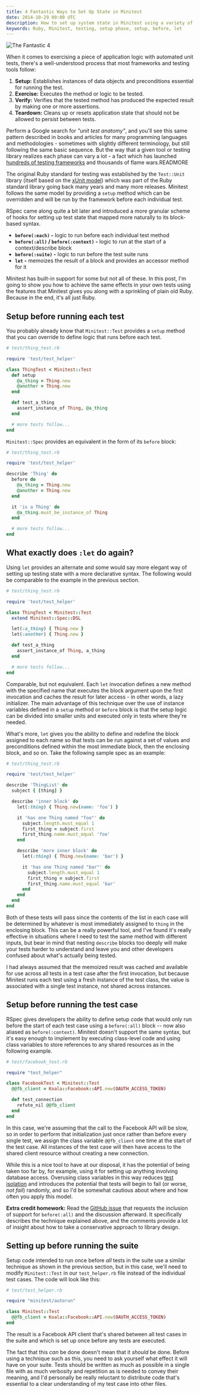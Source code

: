 ```yaml
---
title: 4 Fantastic Ways to Set Up State in Minitest
date: 2014-10-29 00:00 UTC
description: How to set up system state in Minitest using a variety of techniques and the power of Ruby.
keywords: Ruby, Minitest, testing, setup phase, setup, before, let
---
```

<div class="w-full max-w-lg mx-auto mb-6 px-6 dark:py-6 dark:bg-white lg:float-right lg:pr-0 lg:dark:pr-6 lg:dark:ml-6">
  <img src="/images/fantastic_four.png" title="The Fantastic 4" class="w-full" />
</div>

When it comes to exercising a piece of application logic with automated unit tests, there's a well-understood process that most frameworks and testing tools follow:

1. **Setup:** Establishes instances of data objects and preconditions essential for running the test.
2. **Exercise:** Executes the method or logic to be tested.
3. **Verify:** Verifies that the tested method has produced the expected result by making one or more assertions.
4. **Teardown:** Cleans up or resets application state that should not be allowed to persist between tests.

Perform a Google search for *"unit test anatomy"*, and you'll see this same pattern described in books and articles for many programming languages and methodologies - sometimes with slightly different terminology, but still following the same basic sequence. But the way that a given tool or testing library realizes each phase can vary a lot - a fact which has launched [hundreds of testing frameworks](https://en.wikipedia.org/wiki/List_of_unit_testing_frameworks) and thousands of flame wars.READMORE

The original Ruby standard for testing was established by the `Test::Unit` library (itself based on the [xUnit model](https://en.wikipedia.org/wiki/XUnit)) which was part of the Ruby standard library going back many years and many more releases.  Minitest follows the same model by providing a `setup` method which can be overridden and will be run by the framework before each individual test.

RSpec came along quite a bit later and introduced a more granular scheme of hooks for setting up test state that mapped more naturally to its block-based syntax.

* **`before(:each)` -** logic to run before each individual test method
* **`before(:all)` / `before(:context)` -** logic to run at the start of a context/describe block
* **`before(:suite)` -** logic to run before the test suite runs
* **`let` -** memoizes the result of a block and provides an accessor method for it

Minitest has built-in support for some but not all of these.  In this post, I'm going to show you how to achieve the same effects in your own tests using the features that Minitest gives you along with a sprinkling of plain old Ruby.  Because in the end, it's all just Ruby.

## Setup before running each test ##

You probably already know that `Minitest::Test` provides a `setup` method that you can override to define logic that runs before each test.

```ruby
# test/thing_test.rb

require 'test/test_helper'

class ThingTest < Minitest::Test
  def setup
    @a_thing = Thing.new
    @another = Thing.new
  end

  def test_a_thing
    assert_instance_of Thing, @a_thing
  end

  # more tests follow...
end
```

`Minitest::Spec` provides an equivalent in the form of its `before` block:

```ruby
# test/thing_test.rb

require 'test/test_helper'

describe 'Thing' do
  before do
    @a_thing = Thing.new
    @another = Thing.new
  end

  it 'is a Thing' do
    @a_thing.must_be_instance_of Thing
  end

  # more tests follow...
end
```

## What exactly does `:let` do again? ##

Using `let` provides an alternate and some would say more elegant way of setting up testing state with a more declarative syntax.  The following would be comparable to the example in the previous section.

```ruby
# test/thing_test.rb

require 'test/test_helper'

class ThingTest < Minitest::Test
  extend Minitest::Spec::DSL

  let(:a_thing) { Thing.new }
  let(:another) { Thing.new }

  def test_a_thing
    assert_instance_of Thing, a_thing
  end

  # more tests follow...
end
```

Comparable, but not equivalent.  Each `let` invocation defines a new method with the specified name that executes the block argument upon the first invocation and caches the result for later access - in other words, a lazy initializer.  The main advantage of this technique over the use of instance variables defined in a `setup` method or `before` block is that the setup logic can be divided into smaller units and executed only in tests where they're needed.

What's more, `let` gives you the ability to define and redefine the block assigned to each name so that tests can be run against a set of values and preconditions defined within the most immediate block, then the enclosing block, and so on. Take the following sample spec as an example:

```ruby
# test/thing_test.rb

require 'test/test_helper'

describe 'ThingList' do
  subject { [thing] }

  describe 'inner block' do
    let(:thing) { Thing.new(name: 'foo') }

    it 'has one Thing named "foo"' do
      subject.length.must_equal 1
      first_thing = subject.first
      first_thing.name.must_equal 'foo'
    end

    describe 'more inner block' do
      let(:thing) { Thing.new(name: 'bar') }

      it 'has one Thing named "bar"' do
        subject.length.must_equal 1
        first_thing = subject.first
        first_thing.name.must_equal 'bar'
      end
    end
  end
end
```

Both of these tests will pass since the contents of the list in each case will be determined by whatever is most immediately assigned to `thing` in the enclosing block.  This can be a really powerful tool, and I've found it's really effective in situations where I need to test the same method with different inputs, but bear in mind that nesting `describe` blocks too deeply will make your tests harder to understand and leave you and other developers confused about what's actually being tested.

I had always assumed that the memoized result was cached and available for use across all tests in a test case after the first invocation, but because Minitest runs each test using a fresh instance of the test class, the value is associated with a single test instance, not shared across instances.

## Setup before running the test case ##

RSpec gives developers the ability to define setup code that would only run before the start of each test case using a `before(:all)` block -- now also aliased as `before(:context)`.  Minitest doesn't support the same syntax, but it's easy enough to implement by executing class-level code and using class variables to store references to any shared resources as in the following example.

```ruby
# test/facebook_test.rb

require "test_helper"

class FacebookTest < Minitest::Test
  @@fb_client = Koala::Facebook::API.new(OAUTH_ACCESS_TOKEN)

  def test_connection
    refute_nil @@fb_client
  end
end
```

In this case, we're assuming that the call to the Facebook API will be slow, so in order to perform that initialization just once rather than before every single test, we assign the class variable `@@fb_client` one time at the start of the test case.  All instances of the test case will then have access to the shared client resource without creating a new connection.

While this is a nice tool to have at our disposal, it has the potential of being taken too far by, for example, using it for setting up anything involving database access.  Overusing class variables in this way reduces [test isolation](http://c2.com/cgi/wiki?UnitTestIsolation) and introduces the potential that tests will begin to fail (or worse, *not fail*) randomly, and so I'd be somewhat cautious about where and how often you apply this model.

**Extra credit homework:** Read the [GitHub issue](https://github.com/seattlerb/minitest/issues/61) that requests the inclusion of support for `before(:all)` and the discussion afterward.  It specifically describes the technique explained above, and the comments provide a lot of insight about how to take a conservative approach to library design.

## Setting up before running the suite ##

Setup code intended to run once before *all* tests in the suite use a similar technique as shown in the previous section, but in this case, we'll need to modify `Minitest::Test` in our `test_helper.rb` file instead of the individual test cases.  The code will look like this:

```ruby
# test/test_helper.rb

require "minitest/autorun"

class Minitest::Test
  @@fb_client = Koala::Facebook::API.new(OAUTH_ACCESS_TOKEN)
end
```

The result is a Facebook API client that's shared between all test cases in the suite and which is set up once before any tests are executed.

The fact that this *can* be done doesn't mean that it *should* be done.  Before using a technique such as this, you need to ask yourself what effect it will have on your suite.  Tests should be written as much as possible in a single file with as much verbosity and repetition as is needed to convey their meaning, and I'd personally be really reluctant to distribute code that's essential to a clear understanding of my test case into other files.
